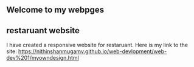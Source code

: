 ## Welcome to my webpges

## restaruant website
I have created a responsive website for restaruant. Here is my link to the site:
https://nithinshanmugamv.github.io/web-devlopment/web-dev%201/myowndesign.html
